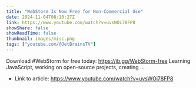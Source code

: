 ```yaml
---
title: "WebStorm Is Now Free for Non-Commercial Use"
date: 2024-11-04T08:10:27Z
link: https://www.youtube.com/watch?v=uvsWOi78FP8
showShare: false
showReadTime: false
thumbnail: images/misc.png
tags: ["youtube.com/@JetBrainsTV"]
---
```

Download #WebStorm for free today: https://jb.gg/WebStorm-free Learning JavaScript, working on open-source projects, creating ...

- Link to article: https://www.youtube.com/watch?v=uvsWOi78FP8